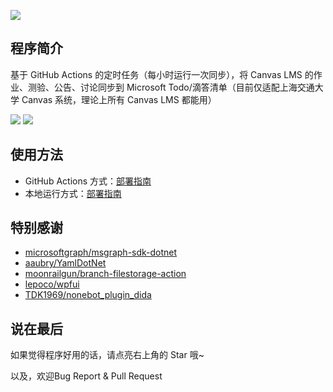 ![](https://s2.loli.net/2022/10/20/2greaNyO7PdvcUh.png)

## 程序简介
基于 GitHub Actions 的定时任务（每小时运行一次同步），将 Canvas LMS 的作业、测验、公告、讨论同步到 Microsoft Todo/滴答清单（目前仅适配上海交通大学 Canvas 系统，理论上所有 Canvas LMS 都能用）

![](https://s2.loli.net/2022/09/14/J8WMPXCvjw34ZOq.png)
![](https://s2.loli.net/2022/10/20/oZjiM92OQtJH1pW.png)

## 使用方法
- GitHub Actions 方式：[部署指南](/docs/actions-persis.md)
- 本地运行方式：[部署指南](/docs/local.md)

## 特别感谢
- [microsoftgraph/msgraph-sdk-dotnet](https://github.com/microsoftgraph/msgraph-sdk-dotnet)
- [aaubry/YamlDotNet](https://github.com/aaubry/YamlDotNet)
- [moonrailgun/branch-filestorage-action](https://github.com/moonrailgun/branch-filestorage-action)
- [lepoco/wpfui](https://github.com/lepoco/wpfui)
- [TDK1969/nonebot_plugin_dida](https://github.com/TDK1969/nonebot_plugin_dida)

## 说在最后
如果觉得程序好用的话，请点亮右上角的 Star 哦~

以及，欢迎Bug Report & Pull Request